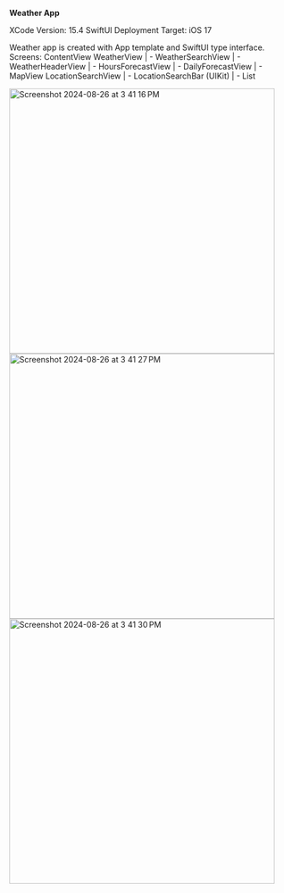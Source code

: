 **Weather App**

XCode Version: 15.4
SwiftUI
Deployment Target: iOS 17


Weather app is created with App template and SwiftUI type interface. 
Screens: 
ContentView
WeatherView
  | - WeatherSearchView
  | - WeatherHeaderView
  | - HoursForecastView
  | - DailyForecastView
  | - MapView
LocationSearchView
  | - LocationSearchBar (UIKit)
  | - List

  <img width="475" alt="Screenshot 2024-08-26 at 3 41 16 PM" src="https://github.com/user-attachments/assets/858157d1-6a7c-4d8a-a7cc-24c9912e7f59">

  <img width="475" alt="Screenshot 2024-08-26 at 3 41 27 PM" src="https://github.com/user-attachments/assets/d3e1ff90-1758-4131-8771-c55d6e1634ba">

  <img width="475" alt="Screenshot 2024-08-26 at 3 41 30 PM" src="https://github.com/user-attachments/assets/88d43c2c-2ef1-444e-92f7-6d8715be47a2">


